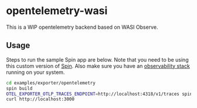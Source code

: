 # opentelemetry-wasi

This is a WIP opentelemetry backend based on WASI Observe.

## Usage

Steps to run the sample Spin app are below. Note that you need to be using this custom version of [Spin](https://github.com/fermyon/spin/pull/2485). Also make sure you have an [observability stack](https://github.com/fermyon/spin/tree/main/hack/o11y-stack) running on your system.

```bash
cd examples/exporter/opentelemetry
spin build
OTEL_EXPORTER_OTLP_TRACES_ENDPOINT=http://localhost:4318/v1/traces spin up
curl http://localhost:3000
```
